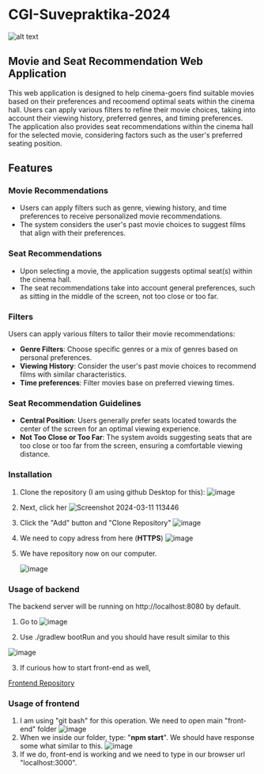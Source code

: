 # CGI-Suvepraktika-2024

![alt text](https://www.bvrla.co.uk/static/07e2b2b4-cbab-4643-bc6cfc2048faba43/org_logo_5666da568e66e32d191455783ea1a05a_4a7c7e45a350/CGIlogocolorrgb.png)

## Movie and Seat Recommendation Web Application

This web application is designed to help cinema-goers find suitable movies based on their preferences and recoomend optimal seats within the cinema hall. Users can apply various filters to refine their movie choices, taking into account their viewing history, preferred genres, and timing preferences. The application also provides seat recommendations within the cinema hall for the selected movie, considering factors such as the user's preferred seating position.
## Features

### Movie Recommendations
* Users can apply filters such as genre, viewing history, and time preferences to receive personalized movie recommendations.
* The system considers the user's past movie choices to suggest films that align with their preferences.

### Seat Recommendations
* Upon selecting a movie, the application suggests optimal seat(s) within the cinema hall.
* The seat recommendations take into account general preferences, such as sitting in the middle of the screen, not too close or too far.

### Filters

Users can apply various filters to tailor their movie recommendations:

* **Genre Filters**: Choose specific genres or a mix of genres based on personal preferences.
* **Viewing History**: Consider the user's past movie choices to recommend films with similar characteristics.
* **Time preferences**: Filter movies base on preferred viewing times.

### Seat Recommendation Guidelines

* **Central Position**: Users generally prefer seats located towards the center of the screen for an optimal viewing experience.
* **Not Too Close or Too Far**: The system avoids suggesting seats that are too close or too far from the screen, ensuring a comfortable viewing distance.

### Installation

1. Clone the repository (I am using github Desktop for this):
   ![image](https://github.com/Vladislp/CGI-Suvepraktika-2024/assets/42935979/e90072cb-a00b-41bc-a2d9-b793a750b975)
2. Next, click her
   ![Screenshot 2024-03-11 113446](https://github.com/Vladislp/CGI-Suvepraktika-2024/assets/42935979/8b8f472d-c3b7-4d2f-89d1-6a0c3a511fcd)
3. Click the "Add" button and "Clone Repository"
   ![image](https://github.com/Vladislp/CGI-Suvepraktika-2024/assets/42935979/1780a94c-fe00-4462-a660-cfa2616158dd)
4. We need to copy adress from here (**HTTPS**)
   ![image](https://github.com/Vladislp/CGI-Suvepraktika-2024/assets/42935979/4a2b322b-8a77-4010-8d9b-cb5102fbbd2f)
5. We have repository now on our computer.

   ![image](https://github.com/Vladislp/CGI-Suvepraktika-2024/assets/42935979/3fdd31f1-fc1f-4749-9d34-cc0729477841)

### Usage of backend
The backend server will be running on http://localhost:8080 by default.
1) Go to ![image](https://github.com/Vladislp/CGI-Suvepraktika-2024/assets/42935979/a9a5d2fc-d6d1-4412-a9ee-fdda2bf93f25)

2) Use ./gradlew bootRun and you should have result similar to this

![image](https://github.com/Vladislp/CGI-Suvepraktika-2024/assets/42935979/dcbf2cd2-0c4d-46b6-9998-8572fc860440)

3) If curious how to start front-end as well,

[Frontend Repository](https://github.com/Vladislp/CGI-Suvepraktika-2024/tree/main/FrontEnd/frontend#installation)

### Usage of frontend

1. I am using "git bash" for this operation. We need to open main "front-end" folder
   ![image](https://github.com/Vladislp/CGI-Suvepraktika-2024/assets/42935979/6dfa5550-6185-422f-befb-f35da4f9c73e)
2. When we inside our folder, type: "**npm start**". We should have response some what similar to this.
   ![image](https://github.com/Vladislp/CGI-Suvepraktika-2024/assets/42935979/fbf7ed62-0a5d-4b47-acd2-55f1c083fffb)
3. If we do, front-end is working and we need to type in our browser url "localhost:3000".



